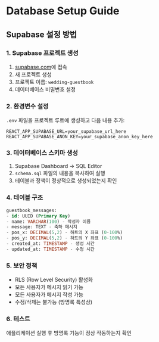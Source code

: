 # Database Setup Guide

## Supabase 설정 방법

### 1. Supabase 프로젝트 생성
1. [supabase.com](https://supabase.com)에 접속
2. 새 프로젝트 생성
3. 프로젝트 이름: `wedding-guestbook`
4. 데이터베이스 비밀번호 설정

### 2. 환경변수 설정
`.env` 파일을 프로젝트 루트에 생성하고 다음 내용 추가:

```env
REACT_APP_SUPABASE_URL=your_supabase_url_here
REACT_APP_SUPABASE_ANON_KEY=your_supabase_anon_key_here
```

### 3. 데이터베이스 스키마 생성
1. Supabase Dashboard → SQL Editor
2. `schema.sql` 파일의 내용을 복사하여 실행
3. 테이블과 정책이 정상적으로 생성되었는지 확인

### 4. 테이블 구조
```sql
guestbook_messages:
- id: UUID (Primary Key)
- name: VARCHAR(100) - 작성자 이름
- message: TEXT - 축하 메시지
- pos_x: DECIMAL(5,2) - 하트의 X 좌표 (0-100%)
- pos_y: DECIMAL(5,2) - 하트의 Y 좌표 (0-100%)
- created_at: TIMESTAMP - 생성 시간
- updated_at: TIMESTAMP - 수정 시간
```

### 5. 보안 정책
- RLS (Row Level Security) 활성화
- 모든 사용자가 메시지 읽기 가능
- 모든 사용자가 메시지 작성 가능
- 수정/삭제는 불가능 (방명록 특성상)

### 6. 테스트
애플리케이션 실행 후 방명록 기능이 정상 작동하는지 확인